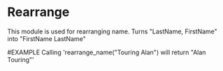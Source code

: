 Rearrange
=========
This module is used for rearranging name.
Turns "LastName, FirstName" into "FirstName LastName"

#EXAMPLE
Calling 'rearrange_name("Touring Alan") will return "Alan Touring"'
